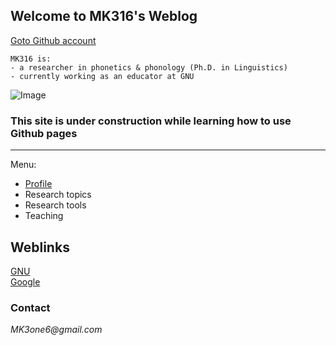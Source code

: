 ## Welcome to MK316's Weblog

[Goto Github account]("https://github.com/MK316/")
```
MK316 is:  
- a researcher in phonetics & phonology (Ph.D. in Linguistics)  
- currently working as an educator at GNU
```

![Image](https://github.com/MK316/mkfiles/blob/main/porfile.JPG)

### This site is under construction while learning how to use Github pages

---  
Menu:

- [Profile]("https://www.google.com")
- Research topics
- Research tools
- Teaching



## Weblinks  
[GNU]("https://www.gnu.ac.kr")  
[Google]("https://www.google.com")




### Contact
_MK3one6@gmail.com_
